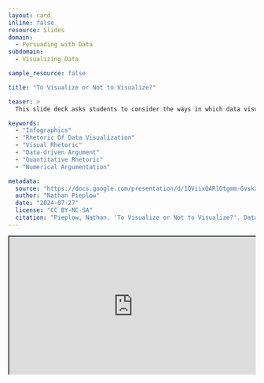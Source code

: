 ```yaml
---
layout: card
inline: false
resource: Slides
domain:
  - Persuading with Data
subdomain:
  - Visualizing Data

sample_resource: false

title: "To Visualize or Not to Visualize?"

teaser: >
  This slide deck asks students to consider the ways in which data visualizations, and visual rhetoric more broadly, can either help or fail to help an argument. It encourages students to evaluate the ethos, pathos, and logos of a visual, as well as how it responds to the exigence, audience, and purpose. It provides criteria and practice in distinguishing between actual data visualizations and the mere decorations that are so common in infographics. It also gives examples of situations in which words alone may remain more powerful than visuals. The slide deck with instructor notes could be used as a reading or an activity. It can take 30 minutes or more to present in class, depending on the amount of discussion.

keywords:
  - "Infographics"
  - "Rhetoric Of Data Visualization"
  - "Visual Rhetoric"
  - "Data-driven Argument"
  - "Quantitative Rhetoric"
  - "Numerical Argumentation"

metadata:
  source: "https://docs.google.com/presentation/d/1QViixQARlOtgmm-GvskzqwuEJTptQAyy/edit?usp=sharing&ouid=116941745404208628216&rtpof=true&sd=true"
  author: "Nathan Pieplow"
  date: "2024-07-27"
  license: "CC BY-NC-SA"
  citation: "Pieplow, Nathan. 'To Visualize or Not to Visualize?'. Data Advocacy 4 All, University of Colorado. 27 July 2024"
---
```


<div style="position: relative; padding-bottom: 56.25%; height: 0; overflow: hidden;"><iframe src="https://docs.google.com/presentation/d/1QViixQARlOtgmm-GvskzqwuEJTptQAyy/edit?usp=sharing&ouid=116941745404208628216&rtpof=true&sd=true" width="100%" title="To Visualize or Not to Visualize?" style="border:2px #323639 solid; position: absolute; top: 0; left: 0; right: 0; bottom: 0; height: 100%; max-width: 100%;"></iframe></div>
